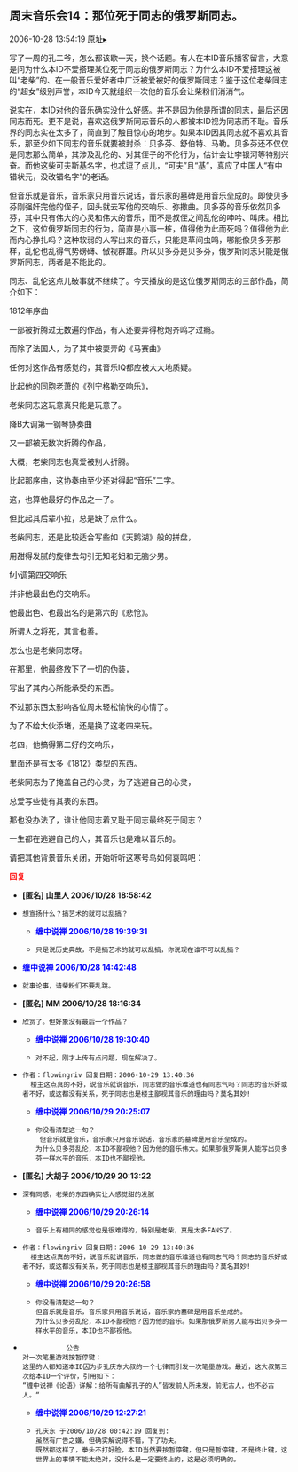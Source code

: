 ## 周末音乐会14：那位死于同志的俄罗斯同志。
2006-10-28 13:54:19
[原址▸](http://www.fxgan.com/chan_time/2006_07_12/357.htm)


写了一周的孔二爷，怎么都该歇一天，换个话题。有人在本ID音乐播客留言，大意是问为什么本ID不爱搭理某位死于同志的俄罗斯同志？为什么本ID不爱搭理这被叫“老柴”的、在一般音乐爱好者中广泛被爱被好的俄罗斯同志？鉴于这位老柴同志的“超女”级别声誉，本ID今天就组织一次他的音乐会让柴粉们消消气。

说实在，本ID对他的音乐确实没什么好感。并不是因为他是所谓的同志，最后还因同志而死。更不是说，喜欢这俄罗斯同志音乐的人都被本ID视为同志而不耻。音乐界的同志实在太多了，简直到了触目惊心的地步。如果本ID因其同志就不喜欢其音乐，那至少如下同志的音乐就要被封杀：贝多芬、舒伯特、马勒。贝多芬还不仅仅是同志那么简单，其涉及乱伦的、对其侄子的不伦行为，估计会让李银河等特别兴奋。而他这柴可夫斯基名字，也忒逗了点儿，“可夫”且“基”，真应了中国人“有中错状元，没改错名字”的老话。

但音乐就是音乐，音乐家只用音乐说话，音乐家的墓碑是用音乐垒成的。即使贝多芬刚强奸完他的侄子，回头就去写他的交响乐、弥撒曲。贝多芬的音乐依然贝多芬，其中只有伟大的心灵和伟大的音乐，而不是叔侄之间乱伦的呻吟、叫床。相比之下，这位俄罗斯同志的行为，简直是小事一桩，值得他为此而死吗？值得他为此而内心挣扎吗？这种软弱的人写出来的音乐，只能是草间虫鸣，哪能像贝多芬那样，乱伦也乱得气势磅礴、傲视群雄。所以贝多芬是贝多芬，俄罗斯同志只能是俄罗斯同志，两者是不能比的。

同志、乱伦这点儿破事就不继续了。今天播放的是这位俄罗斯同志的三部作品，简介如下：

1812年序曲

一部被折腾过无数遍的作品，有人还要弄得枪炮齐鸣才过瘾。

而除了法国人，为了其中被耍弄的《马赛曲》

任何对这作品有感觉的，其音乐IQ都应被大大地质疑。

比起他的同胞老萧的《列宁格勒交响乐》，

老柴同志这玩意真只能是玩意了。

降B大调第一钢琴协奏曲

又一部被无数次折腾的作品，

大概，老柴同志也真爱被别人折腾。

比起那序曲，这协奏曲至少还对得起“音乐”二字。

这，也算他最好的作品之一了。

但比起其后辈小拉，总是缺了点什么。

老柴同志，还是比较适合写些如《天鹅湖》般的拼盘，

用甜得发腻的旋律去勾引无知老妇和无脑少男。

f小调第四交响乐

并非他最出色的交响乐。

他最出色、也最出名的是第六的《悲怆》。

所谓人之将死，其言也善。

怎么也是老柴同志呀。

在那里，他最终放下了一切的伪装，

写出了其内心所能承受的东西。

不过那东西太影响各位周末轻松愉快的心情了。

为了不给大伙添堵，还是换了这老四来玩。

老四，他搞得第二好的交响乐，

里面还是有太多《1812》类型的东西。

老柴同志为了掩盖自己的心灵，为了逃避自己的心灵，

总爱写些徒有其表的东西。

那也没办法了，谁让他同志着又耻于同志最终死于同志？

一生都在逃避自己的人，其音乐也是难以音乐的。

请把其他背景音乐关闭，开始听听这寒号鸟如何哀鸣吧：




**<font color='red'>回复</font>**


- **[匿名] 山里人  2006/10/28 18:58:42**
- ```
  想宣扬什么？搞艺术的就可以乱搞？ 
  ```
   - **<font color='blue'>缠中说禅 2006/10/28 19:39:31</font>**
   - ```
     只是说历史典故，不是搞艺术的就可以乱搞，你说现在谁不可以乱搞？
     ```
- **<font color='blue'>缠中说禅 2006/10/28 14:42:48</font>**
- ```
  就事论事，请柴粉们不要乱跳。
  ```
- **[匿名] MM  2006/10/28 18:16:34**
- ```
  欣赏了。但好象没有最后一个作品？ 
  ```
   - **<font color='blue'>缠中说禅 2006/10/28 19:30:40</font>**
   - ```
     对不起，刚才上传有点问题，现在解决了。
     ```
- ```
  作者：flowingriv 回复日期：2006-10-29 13:40:36    
    楼主这点真的不好，说音乐就说音乐，同志做的音乐难道也有同志气吗？同志的音乐好或者不好，或这都没有关系，死于同志也是楼主鄙视其音乐的理由吗？莫名其妙!
  ```
   - **<font color='blue'>缠中说禅 2006/10/29 20:25:07</font>**
   - ```
     你没看清楚这一句？
      但音乐就是音乐，音乐家只用音乐说话，音乐家的墓碑是用音乐垒成的。
     为什么贝多芬乱伦，本ID不鄙视他？因为他的音乐伟大。如果那俄罗斯男人能写出贝多芬一样水平的音乐，本ID也不鄙视他。
     ```
- **[匿名] 大胡子  2006/10/29 20:13:22**
- ```
  深有同感，老柴的东西确实让人感觉甜的发腻 
  ```
   - **<font color='blue'>缠中说禅 2006/10/29 20:26:14</font>**
   - ```
     音乐上有相同的感觉也是很难得的，特别是老柴，真是太多FANS了。
     ```
- ```
  作者：flowingriv 回复日期：2006-10-29 13:40:36  
    楼主这点真的不好，说音乐就说音乐，同志做的音乐难道也有同志气吗？同志的音乐好或者不好，或这都没有关系，死于同志也是楼主鄙视其音乐的理由吗？莫名其妙!
  ```
   - **<font color='blue'>缠中说禅 2006/10/29 20:26:58</font>**
   - ```
     你没看清楚这一句？
     但音乐就是音乐，音乐家只用音乐说话，音乐家的墓碑是用音乐垒成的。
     为什么贝多芬乱伦，本ID不鄙视他？因为他的音乐。如果那俄罗斯男人能写出贝多芬一样水平的音乐，本ID也不鄙视他。
     ```
- ```
             公告
  对一次笔墨游戏按暂停键：
  这里的人都知道本ID因为步孔庆东大叔的一个七律而引发一次笔墨游戏。最近，这大叔第三次给本ID一个评价，引用如下：
  “缠中说禅《论语》详解：给所有曲解孔子的人”皆发前人所未发，前无古人，也不必古人。“
  ```
   - **<font color='blue'>缠中说禅 2006/10/29 12:27:21</font>**
   - ```
     孔庆东 于2006/10/28 00:42:19 回复到: 
     虽然有广告之嫌，但确实解说得不错，下了功夫。
     既然都这样了，拳头不打好脸，本ID当然要按暂停键，但只是暂停键，不是终止键，这世界上的事情不能太绝对，没什么是一定要终止的，这是必须明确的。
     ```

